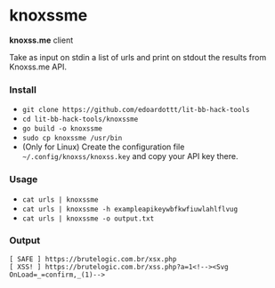 # knoxssme

**knoxss.me** client

Take as input on stdin a list of urls and print on stdout the results from Knoxss.me API.

### Install

- `git clone https://github.com/edoardottt/lit-bb-hack-tools`
- `cd lit-bb-hack-tools/knoxssme`
- `go build -o knoxssme`
- `sudo cp knoxssme /usr/bin`
- (Only for Linux) Create the configuration file `~/.config/knoxss/knoxss.key` and copy your API key there.

### Usage

- `cat urls | knoxssme`
- `cat urls | knoxssme -h exampleapikeywbfkwfiuwlahlflvug`
- `cat urls | knoxssme -o output.txt`

### Output

```
[ SAFE ] https://brutelogic.com.br/xsx.php
[ XSS! ] https://brutelogic.com.br/xss.php?a=1<!--><Svg OnLoad=_=confirm,_(1)-->
```
